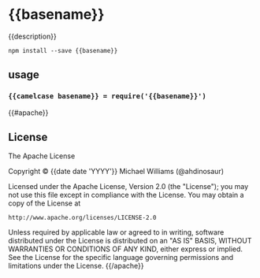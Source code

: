 # {{basename}}

{{description}}

```shell
npm install --save {{basename}}
```

## usage

### `{{camelcase basename}} = require('{{basename}}')`

{{#apache}}
## License

The Apache License

Copyright &copy; {{date date 'YYYY'}} Michael Williams (@ahdinosaur)

Licensed under the Apache License, Version 2.0 (the "License");
you may not use this file except in compliance with the License.
You may obtain a copy of the License at

    http://www.apache.org/licenses/LICENSE-2.0

Unless required by applicable law or agreed to in writing, software
distributed under the License is distributed on an "AS IS" BASIS,
WITHOUT WARRANTIES OR CONDITIONS OF ANY KIND, either express or implied.
See the License for the specific language governing permissions and
limitations under the License.
{{/apache}}
